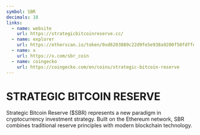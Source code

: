 ```yaml
---
symbol: SBR
decimals: 18
links:
  - name: website
    url: https://strategicbitcoinreserve.cc/
  - name: explorer
    url: https://etherscan.io/token/0xd6203889c22d9fe5e938a9200f50fdffe9dd8e02
  - name: x
    url: https://x.com/sbr_coin
  - name: coingecko
    url: https://coingecko.com/en/coins/strategic-bitcoin-reserve
---
```


# STRATEGIC BITCOIN RESERVE

Strategic Bitcoin Reserve ($SBR) represents a new paradigm in cryptocurrency investment strategy. Built on the Ethereum network, SBR combines traditional reserve principles with modern blockchain technology.
